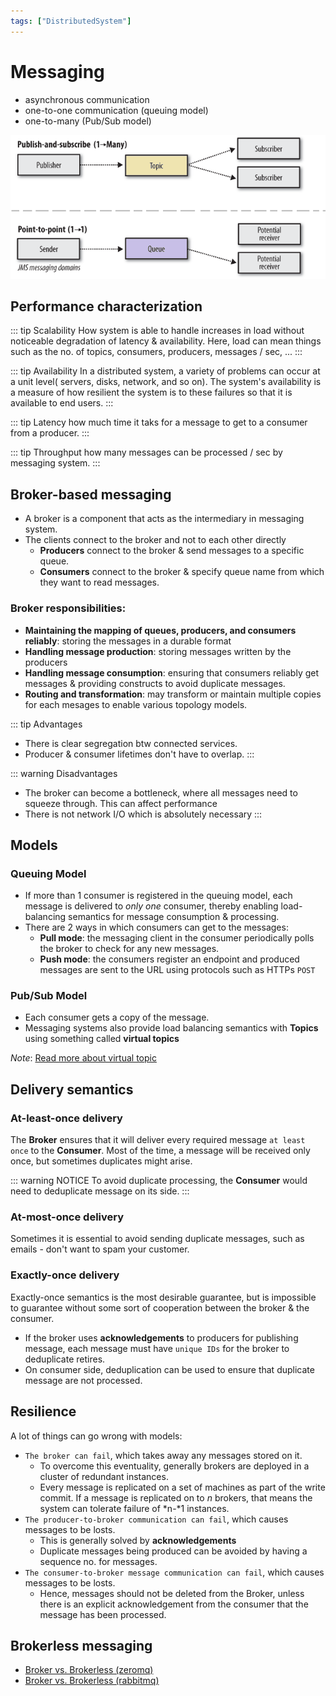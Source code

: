 ```yaml
---
tags: ["DistributedSystem"]
---
```


# Messaging

<TagLinks />

- asynchronous communication 
- one-to-one communication (queuing model) 
- one-to-many (Pub/Sub model) 

![Messaging models](./img/mess-models.png)

## Performance characterization

::: tip Scalability
How system is able to handle increases in load without noticeable degradation of latency & availability. Here, load can mean things such as the no. of topics, consumers, producers, messages / sec, ...
:::

::: tip Availability
In a distributed system, a variety of problems can occur at a unit level( servers, disks, network, and so on). The system's availability is a measure of how resilient the system is to these failures so that it is available to end users.
:::

::: tip Latency
how much time it taks for a message to get to a consumer from a producer.
:::

::: tip Throughput
how many messages can be processed / sec by messaging system.
:::


## Broker-based messaging

- A broker is a component that acts as the intermediary in messaging system. 
- The clients connect to the broker and not to each other directly
    - **Producers** connect to the broker & send messages to a specific queue.
    - **Consumers** connect to the broker & specify queue name from which they want to read messages.

### Broker responsibilities:
- **Maintaining the mapping of queues, producers, and consumers reliably**: storing the messages in a durable format
- **Handling message production**: storing messages written by the producers
- **Handling message consumption**: ensuring that consumers reliably get messages & providing constructs to avoid duplicate messages.
- **Routing and transformation**: may transform or maintain multiple copies for each mesages to enable various topology models.

::: tip Advantages 
- There is clear segregation btw connected services.
- Producer & consumer lifetimes don't have to overlap.
:::

::: warning Disadvantages
- The broker can become a bottleneck, where all messages need to squeeze through. This can affect performance
- There is not network I/O which is absolutely necessary
:::

## Models

### Queuing Model
- If more than 1 consumer is registered in the queuing model, each message is delivered to *only one* consumer, thereby enabling load-balancing semantics for message consumption & processing.
- There are 2 ways in which consumers can get to the messages: 
    - **Pull mode**: the messaging client in the consumer periodically polls the broker to check for any new messages.
    - **Push mode**: the consumers register an endpoint and produced messages are sent to the URL using protocols such as HTTPs `POST`

### Pub/Sub Model
- Each consumer gets a copy of the message.
- Messaging systems also provide load balancing semantics with **Topics** using something called **virtual topics**

*Note*: [Read more about virtual topic](https://tuhrig.de/queues-vs-topics-vs-virtual-topics-in-activemq/)

## Delivery semantics

### At-least-once delivery

The **Broker** ensures that it will deliver every required message `at least once` to the **Consumer**. Most of the time, a message will be received only once, but sometimes duplicates might arise.

::: warning NOTICE
To avoid duplicate processing, the **Consumer** would need to deduplicate message on its side.
:::

### At-most-once delivery

Sometimes it is essential to avoid sending duplicate messages, such as emails - don't want to spam your customer. 

### Exactly-once delivery

Exactly-once semantics is the most desirable guarantee, but is impossible to guarantee without some sort of cooperation between the broker & the consumer. 

- If the broker uses **acknowledgements** to producers for publishing message, each message must have `unique IDs` for the broker to deduplicate retires.
- On consumer side, deduplication can be used to ensure that duplicate message are not processed.

## Resilience

A lot of things can go wrong with models: 
- `The broker can fail`, which takes away any messages stored on it. 
    - To overcome this eventuality, generally brokers are deployed in a cluster of redundant instances.
    - Every message is replicated on a set of machines as part of the write commit. If a message is replicated on to *n* brokers, that means the system can tolerate failure of *n-*1 instances.
- `The producer-to-broker communication can fail`, which causes messages to be losts.
    - This is generally solved by **acknowledgements**
    - Duplicate messages being produced can be avoided by having a sequence no. for messages.
- `The consumer-to-broker message communication can fail`, which causes messages to be losts.
    - Hence, messages should not be deleted from the Broker, unless there is an explicit acknowledgement from the consumer that the message has been processed.


## Brokerless messaging

- [Broker vs. Brokerless (zeromq)](http://wiki.zeromq.org/whitepapers:brokerless)
- [Broker vs. Brokerless (rabbitmq)](https://blog.rabbitmq.com/posts/2010/09/broker-vs-brokerless/)